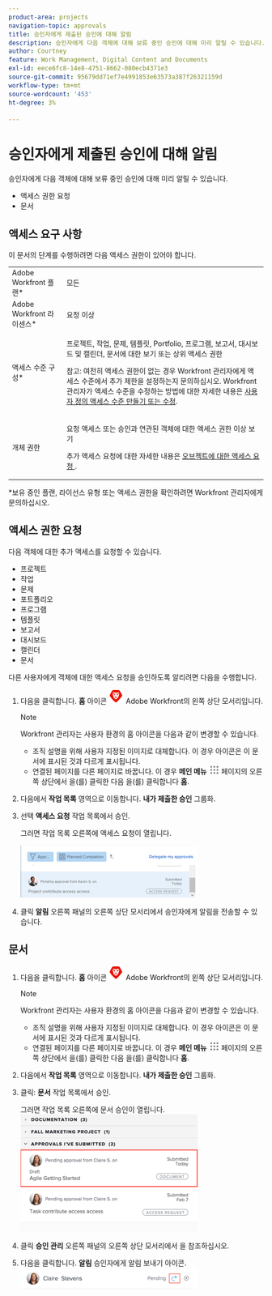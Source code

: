 ```yaml
---
product-area: projects
navigation-topic: approvals
title: 승인자에게 제출된 승인에 대해 알림
description: 승인자에게 다음 객체에 대해 보류 중인 승인에 대해 미리 알릴 수 있습니다. EDIT ME.
author: Courtney
feature: Work Management, Digital Content and Documents
exl-id: eece6fc8-14e8-4751-8662-080ecb4371e3
source-git-commit: 95679dd71ef7e4991853e63573a387f26321159d
workflow-type: tm+mt
source-wordcount: '453'
ht-degree: 3%

---
```


# 승인자에게 제출된 승인에 대해 알림

승인자에게 다음 객체에 대해 보류 중인 승인에 대해 미리 알릴 수 있습니다. 

* 액세스 권한 요청
* 문서

## 액세스 요구 사항

이 문서의 단계를 수행하려면 다음 액세스 권한이 있어야 합니다.

<table style="table-layout:auto"> 
 <col> 
 <col> 
 <tbody> 
  <tr> 
   <td role="rowheader">Adobe Workfront 플랜*</td> 
   <td> <p>모든</p> </td> 
  </tr> 
  <tr> 
   <td role="rowheader">Adobe Workfront 라이센스*</td> 
   <td> <p>요청 이상</p> </td> 
  </tr> 
  <tr> 
   <td role="rowheader">액세스 수준 구성*</td> 
   <td> <p>프로젝트, 작업, 문제, 템플릿, Portfolio, 프로그램, 보고서, 대시보드 및 캘린더, 문서에 대한 보기 또는 상위 액세스 권한</p> <p>참고: 여전히 액세스 권한이 없는 경우 Workfront 관리자에게 액세스 수준에서 추가 제한을 설정하는지 문의하십시오. Workfront 관리자가 액세스 수준을 수정하는 방법에 대한 자세한 내용은 <a href="../../administration-and-setup/add-users/configure-and-grant-access/create-modify-access-levels.md" class="MCXref xref">사용자 정의 액세스 수준 만들기 또는 수정</a>.</p> </td> 
  </tr> 
  <tr> 
   <td role="rowheader">개체 권한</td> 
   <td> <p>요청 액세스 또는 승인과 연관된 객체에 대한 액세스 권한 이상 보기 </p> <p>추가 액세스 요청에 대한 자세한 내용은 <a href="../../workfront-basics/grant-and-request-access-to-objects/request-access.md" class="MCXref xref">오브젝트에 대한 액세스 요청 </a>.</p> </td> 
  </tr> 
 </tbody> 
</table>

&#42;보유 중인 플랜, 라이선스 유형 또는 액세스 권한을 확인하려면 Workfront 관리자에게 문의하십시오.

## 액세스 권한 요청

다음 객체에 대한 추가 액세스를 요청할 수 있습니다.

* 프로젝트
* 작업
* 문제
* 포트폴리오
* 프로그램
* 템플릿
* 보고서
* 대시보드
* 캘린더
* 문서

다른 사용자에게 객체에 대한 액세스 요청을 승인하도록 알리려면 다음을 수행합니다.

1. 다음을 클릭합니다. **홈** 아이콘 ![](assets/home-icon-30x29.png) Adobe Workfront의 왼쪽 상단 모서리입니다.

   >[!NOTE]
   >
   >Workfront 관리자는 사용자 환경의 홈 아이콘을 다음과 같이 변경할 수 있습니다.
   >
   >* 조직 설명을 위해 사용자 지정된 이미지로 대체합니다. 이 경우 아이콘은 이 문서에 표시된 것과 다르게 표시됩니다.
   >* 연결된 페이지를 다른 페이지로 바꿉니다. 이 경우 **메인 메뉴** ![](assets/main-menu-icon.png) 페이지의 오른쪽 상단에서 을(를) 클릭한 다음 을(를) 클릭합니다 **홈**.

1. 다음에서 **작업 목록** 영역으로 이동합니다. **내가 제출한 승인** 그룹화.

1. 선택 **액세스 요청** 작업 목록에서 승인.

   그러면 작업 목록 오른쪽에 액세스 요청이 열립니다.

   ![](assets/access-request-pending-approval-nwe-350x104.png)

1. 클릭 **알림** 오른쪽 패널의 오른쪽 상단 모서리에서 승인자에게 알림을 전송할 수 있습니다.

## 문서

1. 다음을 클릭합니다. **홈** 아이콘 ![](assets/home-icon-30x29.png) Adobe Workfront의 왼쪽 상단 모서리입니다.

   >[!NOTE]
   >
   >Workfront 관리자는 사용자 환경의 홈 아이콘을 다음과 같이 변경할 수 있습니다.
   >
   >* 조직 설명을 위해 사용자 지정된 이미지로 대체합니다. 이 경우 아이콘은 이 문서에 표시된 것과 다르게 표시됩니다.
   >* 연결된 페이지를 다른 페이지로 바꿉니다. 이 경우 **메인 메뉴** ![](assets/main-menu-icon.png) 페이지의 오른쪽 상단에서 을(를) 클릭한 다음 을(를) 클릭합니다 **홈**.

1. 다음에서 **작업 목록** 영역으로 이동합니다. **내가 제출한 승인** 그룹화.

1. 클릭: **문서** 작업 목록에서 승인.

   그러면 작업 목록 오른쪽에 문서 승인이 열립니다.\
   ![](assets/document-350x232.png)

1. 클릭 **승인 관리** 오른쪽 패널의 오른쪽 상단 모서리에서 을 참조하십시오.
1. 다음을 클릭합니다. **알림** 승인자에게 알림 보내기 아이콘.\
   ![remind.png](assets/remind-350x41.png)
